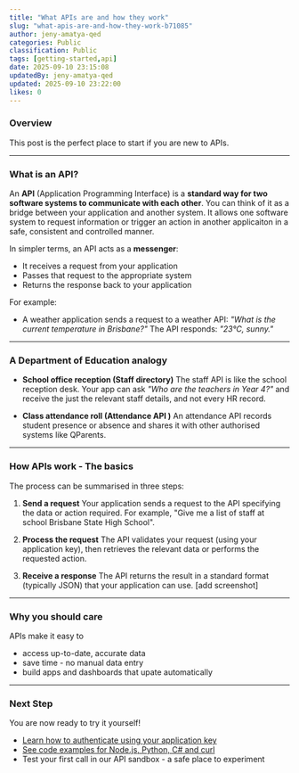 ```yaml
---
title: "What APIs are and how they work"
slug: "what-apis-are-and-how-they-work-b71085"
author: jeny-amatya-qed
categories: Public
classification: Public
tags: [getting-started,api]
date: 2025-09-10 23:15:08 
updatedBy: jeny-amatya-qed
updated: 2025-09-10 23:22:00 
likes: 0
---
```


### Overview
This post is the perfect place to start if you are new to APIs. 

---

### What is an API?
An **API** (Application Programming Interface) is a **standard way for two software systems to communicate with each other**. You can think of it as a bridge between your application and another system.
It allows one software system to request information or trigger an action in another applicaiton in a safe, consistent and controlled manner.

In simpler terms, an API acts as a **messenger**:  
- It receives a request from your application  
- Passes that request to the appropriate system  
- Returns the response back to your application  

For example:
- A weather application sends a request to a weather API: *"What is the current temperature in Brisbane?"* The API responds: *"23°C, sunny."*

---
### A Department of Education analogy
- **School office reception (Staff directory)**
The staff API is like the school reception desk. Your app can ask *"Who are the teachers in Year 4?"* and receive the just the relevant staff details, and not every HR record.

- **Class attendance roll (Attendance API )**
An attendance API records student presence or absence and shares it with other authorised systems like QParents.

---
### How APIs work - The basics
The process can be summarised in three steps:
1. **Send a request**
Your application sends a request to the API specifying the data or action required. For example, "Give me a list of staff at school Brisbane State High School".

2. **Process the request**
The API validates your request (using your application key), then retrieves the relevant data or performs the requested action.

3. **Receive a response**
The API returns the result in a standard format (typically JSON) that your application can use.
[add screenshot]
---
### Why you should care
APIs make it easy to
- access up-to-date, accurate data
- save time - no  manual data entry
- build apps and dashboards that upate automatically
---
### Next Step
You are now ready to try it yourself!
- [Learn how to authenticate using your application key](/public/setting-up-and-managing-your-application-key-57837c/)
- [See code examples for Node.js, Python, C# and curl](/public/code-examples-of-connecting-your-app-661a99/)
- Test your first call in our API sandbox - a safe place to experiment